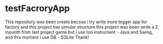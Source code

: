 # testFacroryApp
This repository was been create becose i try write more bigger app for factory and this project has simular structure
this project was been write a 2 mounth from last project game
but i use too instrument - Java and Swing, and this moment i use DB - SQLite
Thank!
